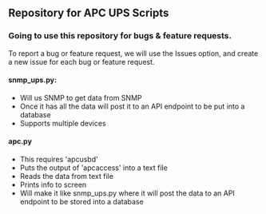 ## Repository for APC UPS Scripts
### Going to use this repository for bugs & feature requests.
To report a bug or feature request, we will use the Issues option, and create a new issue for each bug or feature request.

#### snmp_ups.py: 
- Will us SNMP to get data from SNMP
- Once it has all the data will post it to an API endpoint to be put into a database
- Supports multiple devices

#### apc.py
- This requires 'apcusbd'
- Puts the output of 'apcaccess' into a text file
- Reads the data from text file
- Prints info to screen
- Will make it like snmp_ups.py where it will post the data to an API endpoint to be stored into a database